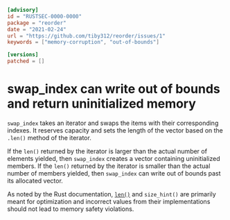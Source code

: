 ```toml
[advisory]
id = "RUSTSEC-0000-0000"
package = "reorder"
date = "2021-02-24"
url = "https://github.com/tiby312/reorder/issues/1"
keywords = ["memory-corruption", "out-of-bounds"]

[versions]
patched = []
```

# swap_index can write out of bounds and return uninitialized memory

`swap_index` takes an iterator and swaps the items with their corresponding
indexes. It reserves capacity and sets the length of the vector based on the
`.len()` method of the iterator.

If the `len()` returned by the iterator is larger than the actual number of
elements yielded, then `swap_index` creates a vector containing uninitialized
members. If the `len()` returned by the iterator is smaller than the actual
number of members yielded, then `swap_index` can write out of bounds past
its allocated vector.

As noted by the Rust documentation, [`len()`](https://doc.rust-lang.org/std/iter/trait.ExactSizeIterator.html#method.len)
and `size_hint()` are primarily meant for optimization and incorrect values
from their implementations should not lead to memory safety violations.

